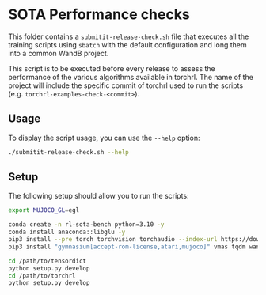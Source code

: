 # SOTA Performance checks

This folder contains a `submitit-release-check.sh` file that executes all
the training scripts using `sbatch` with the default configuration and long them
into a common WandB project.

This script is to be executed before every release to assess the performance of
the various algorithms available in torchrl. The name of the project will include
the specific commit of torchrl used to run the scripts (e.g. `torchrl-examples-check-<commit>`).

## Usage

To display the script usage, you can use the `--help` option:

```bash
./submitit-release-check.sh --help
```

## Setup

The following setup should allow you to run the scripts:

```bash
export MUJOCO_GL=egl

conda create -n rl-sota-bench python=3.10 -y 
conda install anaconda::libglu -y
pip3 install --pre torch torchvision torchaudio --index-url https://download.pytorch.org/whl/nightly/cu121
pip3 install "gymnasium[accept-rom-license,atari,mujoco]" vmas tqdm wandb pygame moviepy imageio submitit

cd /path/to/tensordict
python setup.py develop
cd /path/to/torchrl
python setup.py develop
```
